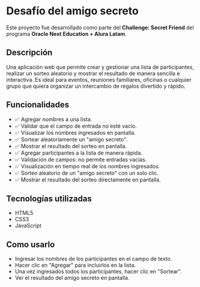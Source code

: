 #  Desafío del amigo secreto

Este proyecto fue desarrollado como parte del **Challenge: Secret Friend** del programa **Oracle Next Education + Alura Latam**.

## Descripción

Una aplicación web que permite crear y gestionar una lista de participantes, realizar un sorteo aleatorio y mostrar el resultado de manera sencilla e interactiva. Es ideal para eventos, reuniones familiares, oficinas o cualquier grupo que quiera organizar un intercambio de regalos divertido y rápido.

## Funcionalidades

- ✅ Agregar nombres a una lista.
- ✅ Validar que el campo de entrada no esté vacío.
- ✅ Visualizar los nombres ingresados en pantalla.
- ✅ Sortear aleatoriamente un "amigo secreto".
- ✅ Mostrar el resultado del sorteo en pantalla.
- ✅ Agregar participantes a la lista de manera rápida.
- ✅ Validación de campos: no permite entradas vacías.
- ✅ Visualización en tiempo real de los nombres ingresados.
- ✅ Sorteo aleatorio de un "amigo secreto" con un solo clic.
- ✅ Mostrar el resultado del sorteo directamente en pantalla.

## Tecnologías utilizadas

- HTML5
- CSS3
- JavaScript

## Como usarlo

- Ingresar los nombres de los participantes en el campo de texto.
- Hacer clic en "Agregar" para incluirlos en la lista.
- Una vez ingresados todos los participantes, hacer clic en "Sortear".
- Ver el resultado del amigo secreto en pantalla.